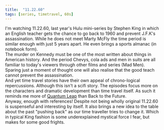 ```yaml
---
title:  "11.22.60"
tags: [series, timetravel, 60s]
---
```


I'm watching 11.22.60, last year's Hulu mini-series by Stephen King in which an English teacher gets the chance to go back to 1960 and prevent J.F.K's assassination. While he does not meet Marty McFly the time period is similar enough with just 5 years apart. He even brings a sports almanac (in notebook form).<br>
The murder on Kennedy must be one of the most written about things in American history. And the period Chevys, cola ads and men in suits are all familiar to today's viewers through other films and series (Mad Men). Sparing just a moment of thought one will also realise that the good teach cannot prevent the assassination.<br>
And yet time travel stories have their own appeal of chrono-logical repercussions. Although this isn't a scifi story. The episodes focus more on the characters and dramatic development than time travel itself. As such it reminds me more of [Quantum Leap](https://en.wikipedia.org/wiki/Quantum_Leap) than Back to the Future.<br>
Anyway, enough with references! Despite not being wholly original 11.22.60 is suspenseful and interesting by itself. It also brings a new idea to the table about the past "pushing back" as our time traveller tries to change it. Which in typical King fashion is some underexplained mystical force I fear, but makes for some good frights.

